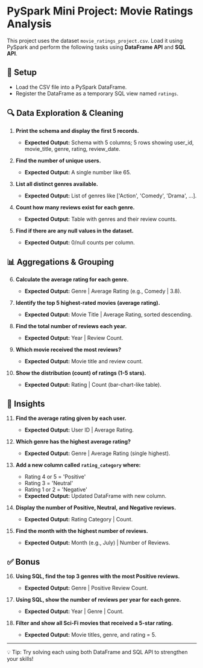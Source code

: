 # PySpark Mini Project: Movie Ratings Analysis

This project uses the dataset `movie_ratings_project.csv`. Load it using PySpark and perform the following tasks using **DataFrame API** and **SQL API**.

## 🧰 Setup
- Load the CSV file into a PySpark DataFrame.
- Register the DataFrame as a temporary SQL view named `ratings`.

## 🔍 Data Exploration & Cleaning
1. **Print the schema and display the first 5 records.**
   - **Expected Output:** Schema with 5 columns; 5 rows showing user_id, movie_title, genre, rating, review_date.

2. **Find the number of unique users.**
   - **Expected Output:** A single number like 65.

3. **List all distinct genres available.**
   - **Expected Output:** List of genres like ['Action', 'Comedy', 'Drama', ...].

4. **Count how many reviews exist for each genre.**
   - **Expected Output:** Table with genres and their review counts.

5. **Find if there are any null values in the dataset.**
   - **Expected Output:** 0/null counts per column.

## 📊 Aggregations & Grouping
6. **Calculate the average rating for each genre.**
   - **Expected Output:** Genre | Average Rating (e.g., Comedy | 3.8).

7. **Identify the top 5 highest-rated movies (average rating).**
   - **Expected Output:** Movie Title | Average Rating, sorted descending.

8. **Find the total number of reviews each year.**
   - **Expected Output:** Year | Review Count.

9. **Which movie received the most reviews?**
   - **Expected Output:** Movie title and review count.

10. **Show the distribution (count) of ratings (1-5 stars).**
    - **Expected Output:** Rating | Count (bar-chart-like table).

## 🧠 Insights
11. **Find the average rating given by each user.**
    - **Expected Output:** User ID | Average Rating.

12. **Which genre has the highest average rating?**
    - **Expected Output:** Genre | Average Rating (single highest).

13. **Add a new column called `rating_category` where:**
    - Rating 4 or 5 = 'Positive'
    - Rating 3 = 'Neutral'
    - Rating 1 or 2 = 'Negative'
    - **Expected Output:** Updated DataFrame with new column.

14. **Display the number of Positive, Neutral, and Negative reviews.**
    - **Expected Output:** Rating Category | Count.

15. **Find the month with the highest number of reviews.**
    - **Expected Output:** Month (e.g., July) | Number of Reviews.

## ✅ Bonus
16. **Using SQL, find the top 3 genres with the most Positive reviews.**
    - **Expected Output:** Genre | Positive Review Count.

17. **Using SQL, show the number of reviews per year for each genre.**
    - **Expected Output:** Year | Genre | Count.

18. **Filter and show all Sci-Fi movies that received a 5-star rating.**
    - **Expected Output:** Movie titles, genre, and rating = 5.

---

💡 Tip: Try solving each using both DataFrame and SQL API to strengthen your skills!